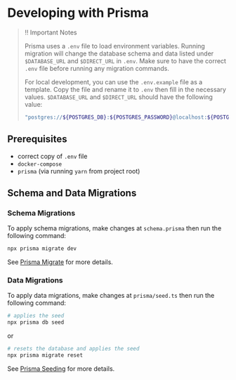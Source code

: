 # Developing with Prisma

> ‼️ Important Notes
>
> Prisma uses a `.env` file to load environment variables. Running migration will change the database schema and data listed under `$DATABASE_URL` and `$DIRECT_URL` in `.env`. Make sure to have the correct `.env` file before running any migration commands.
>
> For local development, you can use the `.env.example` file as a template. Copy the file and rename it to `.env` then fill in the necessary values.
> `$DATABASE_URL` and `$DIRECT_URL` should have the following value:
>
> ```sh
> "postgres://${POSTGRES_DB}:${POSTGRES_PASSWORD}@localhost:${POSTGRES_PORT}/postgres"
> ```

## Prerequisites

- correct copy of `.env` file
- `docker-compose`
- `prisma` (via running `yarn` from project root)

## Schema and Data Migrations

### Schema Migrations

To apply schema migrations, make changes at `schema.prisma` then run the following command:

```sh
npx prisma migrate dev
```

See [Prisma Migrate](https://www.prisma.io/docs/orm/prisma-migrate) for more details.

### Data Migrations

To apply data migrations, make changes at `prisma/seed.ts` then run the following command:

```sh
# applies the seed
npx prisma db seed
```

or

```sh
# resets the database and applies the seed
npx prisma migrate reset
```

See [Prisma Seeding](https://www.prisma.io/docs/orm/prisma-migrate/workflows/seeding) for more details.
